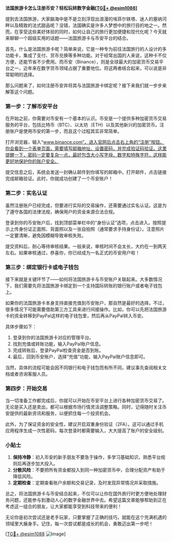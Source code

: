 **法国旅游卡怎么注册币安？轻松玩转数字金融[[TG💪+ @esim1088](https://t.me/s/esim1088)]**

提到去法国旅游，大家脑海中是不是立刻浮现出浪漫的埃菲尔铁塔、迷人的塞纳河畔以及精致的法式甜品呢？没错，法国确实是许多人梦想中的旅行目的地之一。然而，在享受这些美好体验的同时，如何让自己的旅行更加便捷和现代化呢？今天就来聊聊一个超级实用的话题——法国旅游卡与币安平台的结合。

首先，什么是法国旅游卡呢？简单来说，它是一种专为前往法国旅行的人设计的多功能卡，集成了支付、货币兑换等多种功能。对于经常出国的人来说，这种卡不仅方便，还能节省不少费用。而币安（Binance），则是全球最大的加密货币交易平台之一，近年来在数字货币领域占据了重要地位。将这两者结合起来，可以说是非常聪明的选择。

那么问题来了，如何注册币安并将其与法国旅游卡绑定呢？接下来我们就一步步来解答这个问题。

### 第一步：了解币安平台

在开始之前，你需要对币安有一个基本的认识。币安是一个提供多种加密货币交易服务的平台，包括比特币（BTC）、以太坊（ETH）以及其他新兴的加密货币。注册账户是使用币安的第一步，而且这个过程其实非常简单。

打开浏览器，输入“www.binance.com”，进入官网后点击右上角的“注册”按钮。你会看到一个表单页面，需要填写邮箱地址、设置密码，并完成验证码验证。这里提醒一下，密码一定要复杂一点，最好包含大小写字母、数字和特殊字符，这样能更好地保护你的账户安全。

提交信息之后，系统会发送一封确认邮件到你填写的邮箱中。打开邮件，点击链接完成邮箱验证。此时，你就成功创建了一个币安账户！

### 第二步：实名认证

虽然注册账户已经完成，但要进行实际的交易操作，还需要通过实名认证。这是为了遵守各国的法律法规，确保用户的资金来源合法合规。

登录到你的币安账户后，找到顶部菜单栏中的“身份认证”选项，点击进入。按照提示上传身份证正面照、背面照以及一张自拍照（通常要求手持身份证）。注意照片一定要清晰，避免因模糊导致审核失败。

提交资料后，耐心等待审核结果。一般来说，审核时间不会太长，大约在一到两天左右。如果审核通过，恭喜你，你已经成为一名正式的币安用户啦！

### 第三步：绑定银行卡或电子钱包

接下来就是关键环节了——如何将法国旅游卡与币安账户关联起来。大多数情况下，我们需要先将法国旅游卡绑定到一个支持国际转账的银行账户或者电子钱包上。

如果你的法国旅游卡本身支持直接充值到币安账户，那自然是最好的选择。不过，很多情况下可能需要借助第三方工具来进行间接操作。比如，你可以先把法国旅游卡的资金转移到PayPal这样的电子钱包里，然后再从PayPal转入币安。

具体步骤如下：
1. 登录到你的法国旅游卡对应的管理平台。
2. 找到充值或转账功能，输入PayPal账户信息。
3. 完成转账后，登录PayPal检查资金是否到账。
4. 最后，回到币安账户，选择“充值”功能，输入PayPal账户信息即可。

当然，具体的流程可能会因不同银行和电子钱包而有所不同，建议事先查阅相关文档或者咨询客服人员。

### 第四步：开始交易

当一切准备工作都完成后，你就可以开始在币安平台上进行各种加密货币交易了。无论是买入还是卖出，都可以根据市场行情灵活调整策略。同时，记得随时关注币安提供的最新资讯和服务，以便抓住每一个投资机会。

此外，为了保证资金的安全性，建议开启双重身份验证（2FA）。这可以通过手机应用程序生成一次性密码，每次登录时都需要输入，大大提高了账户的安全级别。

### 小贴士

1. **保持冷静**：初入币安的新手朋友不要急于操作，多学习基础知识，熟悉平台规则后再逐步加大投入。
2. **分散风险**：不要把所有资金都投入到同一种加密货币中，合理分配资产有助于降低风险。
3. **定期检查**：定期查看账户余额和交易记录，及时发现异常情况并采取措施。

总之，将法国旅游卡与币安结合起来，不仅可以让你在国外旅行时更方便地处理财务问题，还能参与到激动人心的数字金融世界中去。希望这篇文章能够帮助到正在考虑这一组合的朋友，让大家都能享受到科技带来的便利！

无论你是初次尝试还是老手玩家，只要掌握了正确的技巧，就能在这个充满机遇的领域里大展身手。记住，每一次尝试都是成长的机会，勇敢迈出第一步吧！

[[TG💪+ @esim1088](https://t.me/s/esim1088) ![Image](https://i.postimg.cc/4NQfJmqS/Snipaste-2025-05-13-00-14-12.png)]